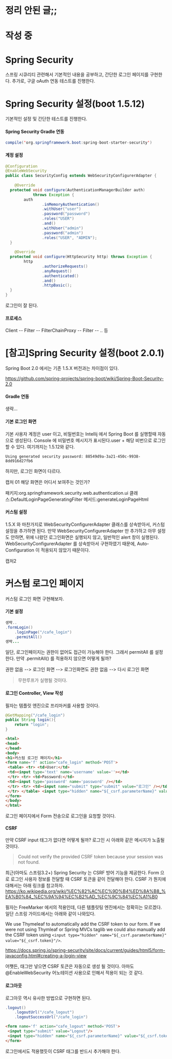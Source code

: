 # 정리 안된 글;; 







# 작성 중



# Spring Security
스프링 시큐리티 관련해서 기본적인 내용을 공부하고, 간단한 로그인 페이지를 구현한다. 추가로, 구글 oAuth 연동 테스트를 진행한다. 


# Spring Security 설정(boot 1.5.12)
기본적인 설정 및 간단한 테스트를 진행한다. 

#### Spring Security Gradle 연동

```java
compile('org.springframework.boot:spring-boot-starter-security')
```

#### 계정 설정

```java
@Configuration  
@EnableWebSecurity  
public class SecurityConfig extends WebSecurityConfigurerAdapter {  
  
    @Override  
  protected void configure(AuthenticationManagerBuilder auth)  
            throws Exception {  
        auth  
                .inMemoryAuthentication()  
                .withUser("user")  
                .password("password")  
                .roles("USER")  
                .and()  
                .withUser("admin")  
                .password("admin")  
                .roles("USER", "ADMIN");  
  }  
  
    @Override  
  protected void configure(HttpSecurity http) throws Exception {  
        http  
                .authorizeRequests()  
                .anyRequest()  
                .authenticated()  
                .and()  
                .httpBasic();  
  }  
}
```
로그인이 잘 된다. 

#### 프로세스

Client -- Filter -- FilterChainProxy -- Filter -- .. 등


# [참고]Spring Security 설정(boot 2.0.1)
Spring Boot 2.0 에서는 기존 1.5.X 버전과는 차이점이 있다. 

https://github.com/spring-projects/spring-boot/wiki/Spring-Boot-Security-2.0

#### Gradle 연동
생략...


#### 기본 로그인 화면
기본 사용자 계정은 user 이고, 비밀번호는 Intellij 에서 Spring Boot 를 실행할때 자동으로 생성된다. Console 에 비밀번호 메시지가 표시된다.user + 해당 비번으로 로그인할 수 있다.  여기까지는 1.5.12와 같다. 
```
Using generated security password: 88549d9a-3a21-450c-9938-8dd916d27fb6
```

하지만, 로그인 화면이 다르다.

캡처 01
해당 화면은 어디서 보여주는 것인가? 

패키지:org.springframework.security.web.authentication.ui 
클래스:DefaultLoginPageGeneratingFilter
메서드:generateLoginPageHtml

#### 커스텀 설정
1.5.X 와 마찬가지로 WebSecurityConfigurerAdapter 클래스를 상속받아서, 커스텀 설정을 추가하면 된다. 만약 WebSecurityConfigurerAdapter 만 추가하고 아무 설정도 안하면, 위에 나왔던 로그인화면은 실행되지 않고, 일반적인 alert 창이 실행된다.  WebSecurityConfigurerAdapter 를 상속받아서 구현하였기 때문에, Auto-Configuration 이 적용되지 않았기 때문이다. 

캡처2


# 커스텀 로그인 페이지
커스텀 로그인 화면 구현해보자. 

#### 기본 설정
```java
생략..
.formLogin()  
    .loginPage("/cafe_login")  
    .permitAll()
생략...
```

일단, 로그인페이지는 권한이 없어도 접근이 가능해야 한다. 그래서 permitAll 를 설정한다. 만약  .permitAll() 를 적용하지 않으면 어떻게 될까? 

권한 없음 --> 로그인 화면 --> 로그인화면도 권한 없음 --> 다시 로그인 화면

> 무한루프가 실행될 것이다. 

#### 로그인 Controller, View 작성
필자는 템플릿 엔진으로 프리마커를 사용할 것이다. 
```java
@GetMapping("/cafe_login")  
public String login(){  
    return "login";  
}
```

```html
<html>  
<head>  
</head>  
<body>  
<h1>커스텀 로그인 페이지</h1>  
<form name='f' action="cafe_login" method='POST'>  
 <table> <tr> <td>User:</td>  
 <td><input type='text' name='username' value=''></td>  
 </tr> <tr> <td>Password:</td>  
 <td><input type='password' name='password' /></td>  
 </tr> <tr> <td><input name="submit" type="submit" value="로그인" /></td>  
 </tr> </table> <input type="hidden" name="${_csrf.parameterName}" value="${_csrf.token}"/>  
</form>  
</body>  
</html>
```

로그인 페이지에서 Form 전송으로 로그인을 요청할 것이다. 


#### CSRF 
만약 CSRF input 태그가 없다면 어떻게 될까? 로그인 시 아래와 같은 메시지가 노출될 것이다. 

> Could not verify the provided CSRF token because your session was not found.

최근(아마도 스프링3.2+) Spring Security 는 CSRF 방어 기능을 제공한다. Form 으로 로그인 사용자 정보를 전달할 때 CSRF 토큰을 같이 전달해야 한다. CSRF 가 뭔지에 대해서는 아래 링크를 참고하자. 
https://ko.wikipedia.org/wiki/%EC%82%AC%EC%9D%B4%ED%8A%B8_%EA%B0%84_%EC%9A%94%EC%B2%AD_%EC%9C%84%EC%A1%B0

필자는 FreeMarker 에서의 적용인데, 다른 템플릿팅 엔진에서는 정확히는 모르겠다. 일단 스프링 가이드에서는 아래와 같이 나와있다. 

We use Thymeleaf to automatically add the CSRF token to our form. If we were not using Thymleaf or Spring MVCs taglib we could also manually add the CSRF token using `<input type="hidden" name="${_csrf.parameterName}" value="${_csrf.token}"/>`.

https://docs.spring.io/spring-security/site/docs/current/guides/html5/form-javaconfig.html#creating-a-login-view

어쨋든, 태그만 넣으면 CSRF 토큰은 자동으로 생성 될 것이다. 아마도 @EnableWebSecurity 어노테이션 사용으로 인해서 적용이 되는 것 같다. 

#### 로그아웃
로그아웃 역시 유사한 방법으로 구현하면 된다. 

```java
.logout()  
    .logoutUrl("/cafe_logout")  
    .logoutSuccessUrl("/cafe_login")
```

```html
<form name='f' action="cafe_logout" method='POST'>  
 <input type="submit" value="Logout"/>  
 <input type="hidden" name="${_csrf.parameterName}" value="${_csrf.token}"/>  
</form>
```
로그인에서도 적용했듯이 CSRF 태그를 반드시 추가해야 한다. 











